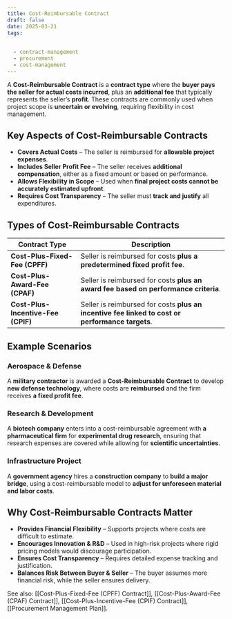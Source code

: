 ```yaml
---
title: Cost-Reimbursable Contract
draft: false
date: 2025-03-21
tags:
  
  
  - contract-management
  - procurement
  - cost-management
---
```


A **Cost-Reimbursable Contract** is a **contract type** where the **buyer pays the seller for actual costs incurred**, plus an **additional fee** that typically represents the seller’s **profit**. These contracts are commonly used when project scope is **uncertain or evolving**, requiring flexibility in cost management.

## **Key Aspects of Cost-Reimbursable Contracts**
- **Covers Actual Costs** – The seller is reimbursed for **allowable project expenses**.
- **Includes Seller Profit Fee** – The seller receives **additional compensation**, either as a fixed amount or based on performance.
- **Allows Flexibility in Scope** – Used when **final project costs cannot be accurately estimated upfront**.
- **Requires Cost Transparency** – The seller must **track and justify** all expenditures.

## **Types of Cost-Reimbursable Contracts**
| **Contract Type**         | **Description** |
|---------------------------|------------------------------------------------|
| **Cost-Plus-Fixed-Fee (CPFF)** | Seller is reimbursed for costs **plus a predetermined fixed profit fee**. |
| **Cost-Plus-Award-Fee (CPAF)** | Seller is reimbursed for costs **plus an award fee based on performance criteria**. |
| **Cost-Plus-Incentive-Fee (CPIF)** | Seller is reimbursed for costs **plus an incentive fee linked to cost or performance targets**. |

## **Example Scenarios**

### **Aerospace & Defense**
A **military contractor** is awarded a **Cost-Reimbursable Contract** to develop **new defense technology**, where costs are **reimbursed** and the firm receives **a fixed profit fee**.

### **Research & Development**
A **biotech company** enters into a cost-reimbursable agreement with **a pharmaceutical firm** for **experimental drug research**, ensuring that research expenses are covered while allowing for **scientific uncertainties**.

### **Infrastructure Project**
A **government agency** hires a **construction company** to **build a major bridge**, using a cost-reimbursable model to **adjust for unforeseen material and labor costs**.

## **Why Cost-Reimbursable Contracts Matter**
- **Provides Financial Flexibility** – Supports projects where costs are difficult to estimate.
- **Encourages Innovation & R&D** – Used in high-risk projects where rigid pricing models would discourage participation.
- **Ensures Cost Transparency** – Requires detailed expense tracking and justification.
- **Balances Risk Between Buyer & Seller** – The buyer assumes more financial risk, while the seller ensures delivery.

See also: [[Cost-Plus-Fixed-Fee (CPFF) Contract]], [[Cost-Plus-Award-Fee (CPAF) Contract]], [[Cost-Plus-Incentive-Fee (CPIF) Contract]], [[Procurement Management Plan]].

